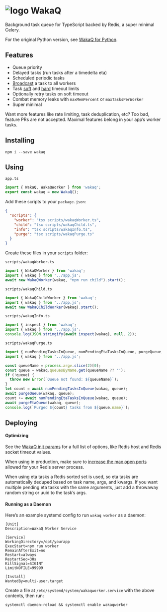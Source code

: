 # ![logo](https://raw.githubusercontent.com/wakatime/wakaq-ts/main/wakatime-logo.png 'WakaQ') WakaQ

Background task queue for TypeScript backed by Redis, a super minimal Celery.

For the original Python version, see [WakaQ for Python][wakaq python].

## Features

- Queue priority
- Delayed tasks (run tasks after a timedelta eta)
- Scheduled periodic tasks
- [Broadcast][broadcast] a task to all workers
- Task [soft][soft timeout] and [hard][hard timeout] timeout limits
- Optionally retry tasks on soft timeout
- Combat memory leaks with `maxMemPercent` or `maxTasksPerWorker`
- Super minimal

Want more features like rate limiting, task deduplication, etc? Too bad, feature PRs are not accepted. Maximal features belong in your app’s worker tasks.

## Installing

    npm i --save wakaq

## Using

`app.ts`

```TypeScript
import { WakaQ, WakaQWorker } from 'wakaq';
export const wakaq = new WakaQ();
```

Add these scripts to your `package.json`:

```JSON
{
  "scripts": {
    "worker": "tsx scripts/wakaqWorker.ts",
    "child": "tsx scripts/wakaqChild.ts",
    "info": "tsx scripts/wakaqInfo.ts",
    "purge": "tsx scripts/wakaqPurge.ts"
  }
}
```

Create these files in your `scripts` folder:

`scripts/wakaqWorker.ts`

```TypeScript
import { WakaQWorker } from 'wakaq';
import { wakaq } from '../app.js';
await new WakaQWorker(wakaq, "npm run child").start();
```

`scripts/wakaqChild.ts`

```TypeScript
import { WakaQChildWorker } from 'wakaq';
import { wakaq } from '../app.js';
await new WakaQChildWorker(wakaq).start();
```

`scripts/wakaqInfo.ts`

```TypeScript
import { inspect } from 'wakaq';
import { wakaq } from '../app.js';
console.log(JSON.stringify(await inspect(wakaq), null, 2));
```

`scripts/wakaqPurge.ts`

```TypeScript
import { numPendingTasksInQueue, numPendingEtaTasksInQueue, purgeQueue, purgeEtaQueue } from 'wakaq';
import { wakaq } from '../app.js';

const queueName = process.argv.slice(2)[0];
const queue = wakaq.queuesByName.get(queueName ?? '');
if (!queue) {
  throw new Error(`Queue not found: ${queueName}`);
}
let count = await numPendingTasksInQueue(wakaq, queue);
await purgeQueue(wakaq, queue);
count += await numPendingEtaTasksInQueue(wakaq, queue);
await purgeEtaQueue(wakaq, queue);
console.log(`Purged ${count} tasks from ${queue.name}`);
```

## Deploying

#### Optimizing

See the [WakaQ init params][wakaq init] for a full list of options, like Redis host and Redis socket timeout values.

When using in production, make sure to [increase the max open ports][max open ports] allowed for your Redis server process.

When using eta tasks a Redis sorted set is used, so eta tasks are automatically deduped based on task name, args, and kwargs.
If you want multiple pending eta tasks with the same arguments, just add a throwaway random string or uuid to the task’s args.

#### Running as a Daemon

Here’s an example systemd config to run `wakaq worker` as a daemon:

```systemd
[Unit]
Description=WakaQ Worker Service

[Service]
WorkingDirectory=/opt/yourapp
ExecStart=npm run worker
RemainAfterExit=no
Restart=always
RestartSec=30s
KillSignal=SIGINT
LimitNOFILE=99999

[Install]
WantedBy=multi-user.target
```

Create a file at `/etc/systemd/system/wakaqworker.service` with the above contents, then run:

    systemctl daemon-reload && systemctl enable wakaqworker

[wakaq python]: https://github.com/wakatime/wakaq
[broadcast]: https://github.com/wakatime/wakaq-ts/blob/ddf0dbd7e41336552cf27114a625e2ebfd6b580a/src/task.ts#L40
[soft timeout]: https://github.com/wakatime/wakaq-ts/blob/ddf0dbd7e41336552cf27114a625e2ebfd6b580a/src/exceptions.ts#L8
[hard timeout]: https://github.com/wakatime/wakaq-ts/blob/ddf0dbd7e41336552cf27114a625e2ebfd6b580a/src/worker.ts#L158
[wakaq init]: https://github.com/wakatime/wakaq-ts/blob/ddf0dbd7e41336552cf27114a625e2ebfd6b580a/src/wakaq.ts#L49
[max open ports]: https://wakatime.com/blog/47-maximize-your-concurrent-web-server-connections
